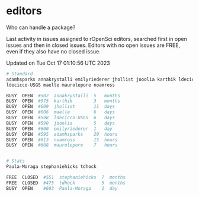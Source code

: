 # editors

Who can handle a package?

Last activity in issues assigned to rOpenSci editors, searched first in open
issues and then in closed issues. Editors with no open issues are FREE, even if
they also have no closed issue.


Updated on Tue Oct 17 01:10:56 UTC 2023

```bash
# Standard
adamhsparks annakrystalli emilyriederer jhollist jooolia karthik ldecicco
ldecicco-USGS maelle maurolepore noamross

BUSY  OPEN  #502  annakrystalli  5   months
BUSY  OPEN  #575  karthik        3   months
BUSY  OPEN  #609  jhollist       11  days
BUSY  OPEN  #606  maelle         6   days
BUSY  OPEN  #598  ldecicco-USGS  6   days
BUSY  OPEN  #590  jooolia        5   days
BUSY  OPEN  #600  emilyriederer  1   day
BUSY  OPEN  #595  adamhsparks    20  hours
BUSY  OPEN  #613  noamross       15  hours
BUSY  OPEN  #608  maurolepore    7   hours


# Stats
Paula-Moraga stephaniehicks tdhock

FREE  CLOSED  #551  stephaniehicks  7  months
FREE  CLOSED  #475  tdhock          5  months
BUSY  OPEN    #603  Paula-Moraga    1  day
```
